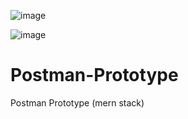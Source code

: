 ![image](https://github.com/divyanshujamloki/Postman-Prototype/assets/77928275/60b154a4-0221-4b9c-a48c-a284fd24a935)

![image](https://github.com/divyanshujamloki/Postman-Prototype/assets/77928275/9194f5b4-47eb-4cc2-8415-3040367c8266)

# Postman-Prototype
Postman Prototype (mern stack)
